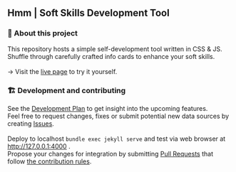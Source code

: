 ## Hmm | Soft Skills Development Tool

### 💚 About this project
This repository hosts a simple self-development tool written in CSS & JS.<br>
Shuffle through carefully crafted info cards to enhance your soft skills.<br>
<br>
→ Visit the [live page](https://igpenguin.github.io/hmm) to try it yourself.<br>

### 🏗 Development and contributing
See the [Development Plan](https://github.com/IGPenguin/hmm/projects/1) to get insight into the upcoming features.<br>
Feel free to request changes, fixes or submit potential new data sources by creating [Issues](https://github.com/IGPenguin/hmm/issues).
<br>
<br>
Deploy to localhost ```bundle exec jekyll serve``` and test via web browser at http://127.0.0.1:4000 .<br>
Propose your changes for integration by submitting [Pull Requests](https://github.com/IGPenguin/hmm/pulls) that follow [the contribution rules](https://github.com/IGPenguin/hmm/blob/gh-pages/.github/CONTRIBUTING.md "the contribution rules").
